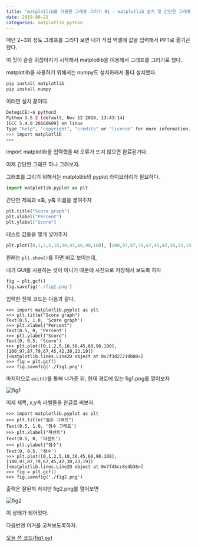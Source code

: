 ```yaml
---
title: "matplotlib을 이용한 그래프 그리기 01 - matplotlib 설치 및 간단한 그래프 그리기"
date: 2019-08-21
categories: matplotlib python
---
```


매년 2~3회 정도 그래프를 그리다 보면 내가 직접 엑셀에 값을 입력해서 PPT로 옮기곤 했다.

이 짓이 슬슬 귀찮아지기 시작해서 matplotlib을 이용해서 그래프를 그리기로 했다.

matplotlib을 사용하기 위해서는 numpy도 설치하래서 둘다 설치했다.

~~~python
pip install matplotlib
pip install numpy
~~~

이러면 설치 끝이다.

~~~sh
DetegiCE:~$ python3
Python 3.5.2 (default, Nov 12 2018, 13:43:14)
[GCC 5.4.0 20160609] on linux
Type "help", "copyright", "credits" or "license" for more information.
>>> import matplotlib
>>>
~~~

import matplotlib을 입력했을 때 오류가 뜨지 않으면 완료된거다.

이제 간단한 그래프 하나 그려보자.

그래프를 그리기 위해서는 matplotlib의 pyplot 라이브러리가 필요하다.

~~~python
import matplotlib.pyplot as plt
~~~

간단한 제목과 x축, y축 이름을 붙여주자

~~~python
plt.title("Score graph")
plt.xlabel("Percent")
plt.ylabel("Score")
~~~

테스트 값들을 몇개 넣어주자

~~~python
plt.plot([0,1,2,5,10,30,45,60,90,100], [100,97,87,79,67,45,42,30,23,19])
~~~

원래는 ```plt.show()```를 하면 바로 보이는데,

내가 GUI를 사용하는 것이 아니기 때문에 사진으로 저장해서 보도록 하자

~~~python
fig = plt.gcf()
fig.savefig('./fig1.png')
~~~

입력한 전체 코드는 다음과 같다.

~~~shell
>>> import matplotlib.pyplot as plt
>>> plt.title("Score graph")
Text(0.5, 1.0, 'Score graph')
>>> plt.xlabel("Percent")
Text(0.5, 0, 'Percent')
>>> plt.ylabel("Score")
Text(0, 0.5, 'Score')
>>> plt.plot([0,1,2,5,10,30,45,60,90,100], [100,97,87,79,67,45,42,30,23,19])
[<matplotlib.lines.Line2D object at 0x7f3d27219b00>]
>>> fig = plt.gcf()
>>> fig.savefig('./fig1.png')
~~~

마지막으로 ```exit()```를 통해 나가준 뒤, 현재 경로에 있는 fig1.png를 열어보자

![fig1](https://user-images.githubusercontent.com/26007107/63390528-6f627d80-c3ea-11e9-908f-ebd2399a4150.png)

이제 제목, x,y축 라벨들을 한글로 써보자.

~~~shell
>>> import matplotlib.pyplot as plt
>>> plt.title("점수 그래프")
Text(0.5, 1.0, '점수 그래프')
>>> plt.xlabel("퍼센트")
Text(0.5, 0, '퍼센트')
>>> plt.ylabel("점수")
Text(0, 0.5, '점수')
>>> plt.plot([0,1,2,5,10,30,45,60,90,100], [100,97,87,79,67,45,42,30,23,19])
[<matplotlib.lines.Line2D object at 0x7f45cc8e4b38>]
>>> fig = plt.gcf()
>>> fig.savefig('./fig2.png')
~~~

출력은 잘된척 하지만 fig2.png를 열어보면

![fig2](https://user-images.githubusercontent.com/26007107/63390696-ed268900-c3ea-11e9-8fd0-945a33186d5e.png)

이 상태가 되어있다.

다음번엔 이거를 고쳐보도록하자.

[오늘 쓴 코드(fig1.py)](https://github.com/DetegiCE/PythonStudy/blob/master/matplotlib/fig1.py)
